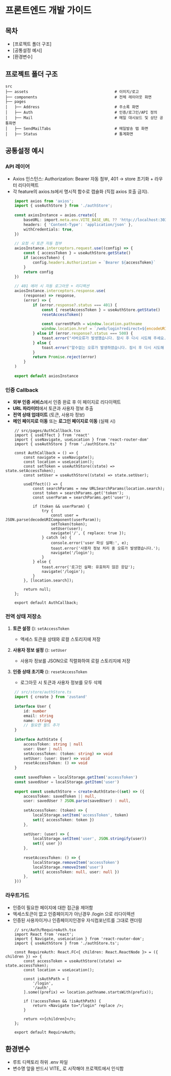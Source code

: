 # 프론트엔드 개발 가이드

## 목차
- [프로젝트 폴더 구조]
- [공통설정 예시]
- [환경변수]


## 프로젝트 폴더 구조

    src
    ├── assets                                      # 이미지/로고 
    ├── components                                  # 전체 레이아웃 화면
    ├── pages
    │   ├── Address                                 # 주소록 화면
    │   ├── Auth                                    # 인증/로그인/API 정의
    │   ├── Mail                                    # 메일 대시보드 및 상단 공통화면
    │   ├── SendMailTabs                            # 메일발송 탭 화면 
    │   ├── Status                                  # 통계화면


## 공통설정 예시

### API 레이어
- Axios 인스턴스: Authorization: Bearer <token> 자동 첨부, 401 → store 초기화 + 라우터 리다이렉트
- 각 feature의 axios.ts에서 명시적 함수로 캡슐화 (직접 axios 호출 금지).
```axios.ts
    import axios from 'axios';
    import { useAuthStore } from './authStore';
    
    const axiosInstance = axios.create({
        baseURL: import.meta.env.VITE_BASE_URL ?? 'http://localhost:3030', // .env로 분리 가능
        headers: { 'Content-Type': 'application/json' },
        withCredentials: true,
    })
    
    // 요청 시 토큰 자동 첨부
    axiosInstance.interceptors.request.use((config) => {
        const { accessToken } = useAuthStore.getState()
        if (accessToken) {
            config.headers.Authorization = `Bearer ${accessToken}`
        }
        return config
    })
    
    // 401 에러 시 자동 로그아웃 + 리디렉션
    axiosInstance.interceptors.response.use(
        (response) => response,
        (error) => {
            if (error.response?.status === 401) {
                const { resetAccessToken } = useAuthStore.getState()
                resetAccessToken()
    
                const currentPath = window.location.pathname
                window.location.href = `/web/login?redirect=${encodeURIComponent(currentPath)}`
            } else if (error.response?.status === 500) {
                toast.error("서버오류가 발생했습니다. 잠시 후 다시 시도해 주세요.");
            } else {
                toast.error("알수없는 오류가 발생하였습니다. 잠시 후 다시 시도해 주세요.");
            }
            return Promise.reject(error)
        }
    )
    
    export default axiosInstance

```
### 인증 Callback
- **외부 인증 서비스**에서 인증 완료 후 이 페이지로 리다이렉트
- **URL 파라미터**에서 토큰과 사용자 정보 추출
- **전역 상태 업데이트** (토큰, 사용자 정보)
- **메인 페이지로 이동** 또는 **로그인 페이지로 이동** (실패 시)

```Callback.tsx
    // src/pages/AuthCallback.tsx
    import { useEffect } from 'react'
    import { useNavigate, useLocation } from 'react-router-dom'
    import { useAuthStore } from './authStore.ts'
    
    const AuthCallback = () => {
        const navigate = useNavigate();
        const location = useLocation();
        const setToken = useAuthStore((state) => state.setAccessToken);
        const setUser = useAuthStore((state) => state.setUser);
    
        useEffect(() => {
            const searchParams = new URLSearchParams(location.search);
            const token = searchParams.get('token');
            const userParam = searchParams.get('user');
    
            if (token && userParam) {
                try {
                    const user = JSON.parse(decodeURIComponent(userParam));
                    setToken(token);
                    setUser(user);
                    navigate('/', { replace: true });
                } catch (e) {
                    console.error('user 파싱 실패:', e);
                    toast.error('사용자 정보 처리 중 오류가 발생했습니다.');
                    navigate('/login');
                }
            } else {
                toast.error('로그인 실패: 유효하지 않은 응답');
                navigate('/login');
            }
        }, [location.search]);
    
        return null;
    };
    
    export default AuthCallback;

```

### 전역 상태 저장소
1. **토큰 설정** (): `setAccessToken`
    - 액세스 토큰을 상태와 로컬 스토리지에 저장

2. **사용자 정보 설정** (): `setUser`
    - 사용자 정보를 JSON으로 직렬화하여 로컬 스토리지에 저장

3. **인증 상태 초기화** (): `resetAccessToken`
    - 로그아웃 시 토큰과 사용자 정보를 모두 삭제

```authStore.ts
    // src/store/authStore.ts
    import { create } from 'zustand'
    
    interface User {
        id: number
        email: string
        name: string
        // 필요한 필드 추가
    }
    
    interface AuthState {
        accessToken: string | null
        user: User | null
        setAccessToken: (token: string) => void
        setUser: (user: User) => void
        resetAccessToken: () => void
    }
    
    const savedToken = localStorage.getItem('accessToken')
    const savedUser = localStorage.getItem('user')
    
    export const useAuthStore = create<AuthState>((set) => ({
        accessToken: savedToken || null,
        user: savedUser ? JSON.parse(savedUser) : null,
    
        setAccessToken: (token) => {
            localStorage.setItem('accessToken', token)
            set({ accessToken: token })
        },
    
        setUser: (user) => {
            localStorage.setItem('user', JSON.stringify(user))
            set({ user })
        },
    
        resetAccessToken: () => {
            localStorage.removeItem('accessToken')
            localStorage.removeItem('user')
            set({ accessToken: null, user: null })
        },
    }))

```

### 라우트가드
- 인증이 필요한 페이지에 대한 접근을 제어함
- 엑세스토큰이 없고 인증페이지가 아닌경우 /login 으로 리다이렉션
- 인증된 사용자이거나 인증페이지인경우 자식컴포넌트를 그대로 렌더링

```RequireAuth.tsx
    // src/Auth/RequireAuth.tsx
    import React from 'react';
    import { Navigate, useLocation } from 'react-router-dom';
    import { useAuthStore } from './authStore.ts';
    
    const RequireAuth: React.FC<{ children: React.ReactNode }> = ({ children }) => {
        const accessToken = useAuthStore((state) => state.accessToken);
        const location = useLocation();
    
        const isAuthPath = [
            '/login',
            '/auth',
        ].some((prefix) => location.pathname.startsWith(prefix));
    
        if (!accessToken && !isAuthPath) {
            return <Navigate to="/login" replace />;
        }
    
        return <>{children}</>;
    };
    
    export default RequireAuth;

```

## 환경변수
- 루트 디렉토리 하위 .env 파일
- 변수명 앞을 반드시 VITE_ 로 시작해야 프로젝트에서 인식함



